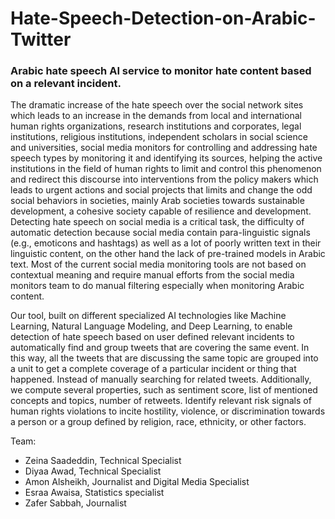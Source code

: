 # Hate-Speech-Detection-on-Arabic-Twitter



### Arabic hate speech AI service to monitor hate content based on a relevant incident.




The dramatic increase of the hate speech over the social network sites which leads to an increase in the demands from local and international human rights organizations, research institutions and corporates, legal institutions, religious institutions, independent scholars in social science and universities, social media monitors for controlling and addressing hate speech types by monitoring it and identifying its sources, helping the active institutions in the field of human rights to limit and control this phenomenon and redirect this discourse into interventions from the policy makers which leads to urgent actions and social projects that limits and change the odd social behaviors in societies, mainly Arab societies towards sustainable development, a cohesive society capable of resilience and development. Detecting hate speech on social media is a critical task, the difficulty of automatic detection because social media contain para-linguistic signals (e.g., emoticons and hashtags) as well as a lot of poorly written text in their linguistic content, on the other hand the lack of pre-trained models in Arabic text. Most of the current social media monitoring tools are not based on contextual meaning and require manual efforts from the social media monitors team to do manual filtering especially when monitoring Arabic content.

Our tool, built on different specialized AI technologies like Machine Learning, Natural Language Modeling, and Deep Learning, to enable detection of hate speech based on user defined relevant incidents to automatically find and group tweets that are covering the same event. In this way, all the tweets that are discussing the same topic are grouped into a unit to get a complete coverage of a particular incident or thing that happened. Instead of manually searching for related tweets. Additionally, we compute several properties, such as sentiment score, list of mentioned concepts and topics, number of retweets. Identify relevant risk signals of human rights violations to incite hostility, violence, or discrimination towards a person or a group defined by religion, race, ethnicity, or other factors.


Team: 

- Zeina Saadeddin, Technical Specialist
- Diyaa Awad, Technical Specialist
- Amon Alsheikh, Journalist and Digital Media Specialist
- Esraa Awaisa, Statistics specialist
- Zafer Sabbah, Journalist

